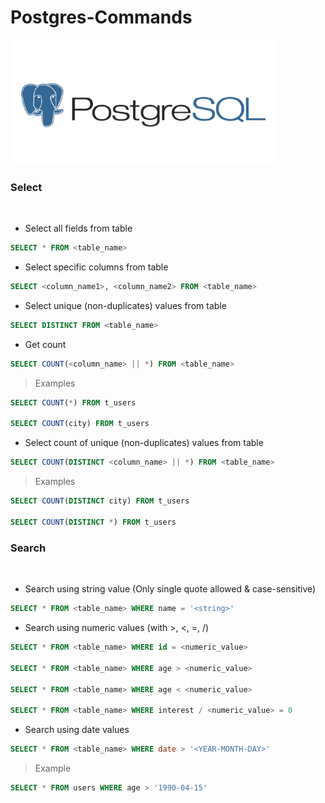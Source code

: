 # Postgres-Commands

<img src="pg2.png" height="200" alt="">

### Select

<br />

* Select all fields from table
```sql
SELECT * FROM <table_name>
```

* Select specific columns from table
```sql
SELECT <column_name1>, <column_name2> FROM <table_name>
```

* Select unique (non-duplicates) values from table
```sql
SELECT DISTINCT FROM <table_name>
```

* Get count
```sql
SELECT COUNT(<column_name> || *) FROM <table_name>
```
> Examples
```sql
SELECT COUNT(*) FROM t_users

SELECT COUNT(city) FROM t_users
```

* Select count of unique (non-duplicates) values from table
```sql
SELECT COUNT(DISTINCT <column_name> || *) FROM <table_name>
```

> Examples
```sql
SELECT COUNT(DISTINCT city) FROM t_users

SELECT COUNT(DISTINCT *) FROM t_users
```


### Search

<br />

* Search using string value (Only single quote allowed & case-sensitive)
```sql
SELECT * FROM <table_name> WHERE name = '<string>'
``` 

* Search using numeric values (with >, <, =, /)
```sql
SELECT * FROM <table_name> WHERE id = <numeric_value>

SELECT * FROM <table_name> WHERE age > <numeric_value>

SELECT * FROM <table_name> WHERE age < <numeric_value>

SELECT * FROM <table_name> WHERE interest / <numeric_value> = 0
```

* Search using date values
```sql
SELECT * FROM <table_name> WHERE date > '<YEAR-MONTH-DAY>'
```

> Example
```sql
SELECT * FROM users WHERE age > '1990-04-15'
```